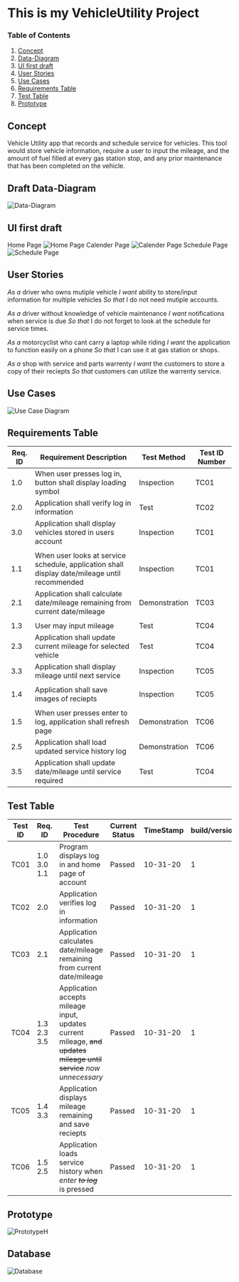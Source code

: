 # This is my VehicleUtility Project
### Table of Contents
1. [Concept](#Concept)
2. [Data-Diagram](#Data-Diagram)
3. [UI first draft](#UI-first-draft)
4. [User Stories](#User-Stories)
5. [Use Cases](#Use-Cases)
6. [Requirements Table](#Requirements-Table)
7. [Test Table](#Test-Table)
8. [Prototype](#Prototype)

<a name="Concept"/>

## Concept

Vehicle Utility app that records and schedule service for vehicles. This tool would store vehicle information, require a user to input the mileage, and the amount of fuel filled at every gas station stop, and any prior maintenance that has been completed on the vehicle.

<a name="Data-Diagram"/>

## Draft Data-Diagram


![Data-Diagram](https://github.com/ThompsonSamuel/VehicleUtilityTool/blob/master/ERD%20-%20SThompson.PNG?raw=true)

<a name="UI-first-draft"/>

## UI first draft

Home Page
![Home Page](https://github.com/ThompsonSamuel/VehicleUtilityTool/blob/master/VehicleUtility%20UI/Home.PNG?raw=true)
Calender Page
![Calender Page](https://github.com/ThompsonSamuel/VehicleUtilityTool/blob/master/VehicleUtility%20UI/Calender.PNG?raw=true)
Schedule Page
![Schedule Page](https://github.com/ThompsonSamuel/VehicleUtilityTool/blob/master/VehicleUtility%20UI/Schedule.PNG?raw=true)

<a name="User-Stories"/>

## User Stories

_As a_  driver who owns mutiple vehicle
_I want_ ability to store/input information for multiple vehicles
_So that_ I do not need mutiple accounts.

_As a_ driver without knowledge of vehicle maintenance
_I want_ notifications when service is due
_So that_ I do not forget to look at the schedule for service times.

_As a_ motorcyclist who cant carry a laptop while riding
_I want_ the application to function easily on a phone
_So that_ I can use it at gas station or shops.

_As a_ shop with service and parts warrenty
_I want_ the customers to store a copy of their reciepts 
_So that_ customers can utilize the warrenty service.

<a name="Use-Cases"/>

## Use Cases

![Use Case Diagram](https://github.com/ThompsonSamuel/VehicleUtilityTool/blob/master/Use%20Cases%20Diagram.PNG?raw=true)

<a name="Requirements-Table"/>

## Requirements Table

Req. ID | Requirement Description | Test Method | Test ID Number
------------ | ------------ | ------------- | -------------
 1.0 | When user presses log in, button shall display loading symbol | Inspection | TC01
 2.0 | Application shall verify log in information | Test | TC02
 3.0 | Application shall display vehicles stored in users account | Inspection | TC01
 | | | 
 1.1 | When user looks at service schedule, application shall display date/mileage until recommended | Inspection | TC01
 2.1 | Application shall calculate date/mileage remaining from current date/mileage| Demonstration | TC03
 | | | 
 1.3 | User may input mileage | Test | TC04
 2.3 | Application shall update current mileage for selected vehicle | Test | TC04
 3.3 | Application shall display mileage until next service | Inspection | TC05
 | | | 
 1.4 | Application shall save images of reciepts | Inspection| TC05
 | | |
 1.5 | When user presses enter to log, application shall refresh page |  Demonstration | TC06
 2.5 | Application shall load updated service history log |  Demonstration | TC06
 3.5 | Application shall update date/mileage until service required | Test | TC04

<a name="Test-Table"/>

## Test Table

Test ID | Req. ID | Test Procedure | Current Status | TimeStamp | build/version
------------ | ------------ | ------------- | ------------- | ------------- | --------------
TC01 | 1.0<br/>3.0<br/>1.1 |  Program displays log in and home page of account | Passed | 10-31-20 | 1
TC02 | 2.0 | Application verifies log in information | Passed | 10-31-20 | 1
TC03 | 2.1 | Application calculates date/mileage remaining from current date/mileage | Passed | 10-31-20 | 1
TC04 | 1.3<br/>2.3<br/>3.5 | Application accepts mileage input, updates current mileage, ~~and updates mileage until service~~ _now unnecessary_ | Passed | 10-31-20 | 1
TC05 | 1.4<br/>3.3 | Application displays mileage remaining and save reciepts | Passed | 10-31-20 | 1
TC06 | 1.5<br/>2.5 | Application loads service history when _enter ~~to log~~_ is pressed | Passed | 10-31-20 | 1

<a name="Prototype"/>

## Prototype
![PrototypeH](https://github.com/ThompsonSamuel/VehicleUtilityTool/blob/master/Prototype/PrototypeH.PNG?raw=true)

## Database
![Database](https://github.com/ThompsonSamuel/VehicleUT/blob/master/ScreenShots/NewDB.PNG?raw=true)
